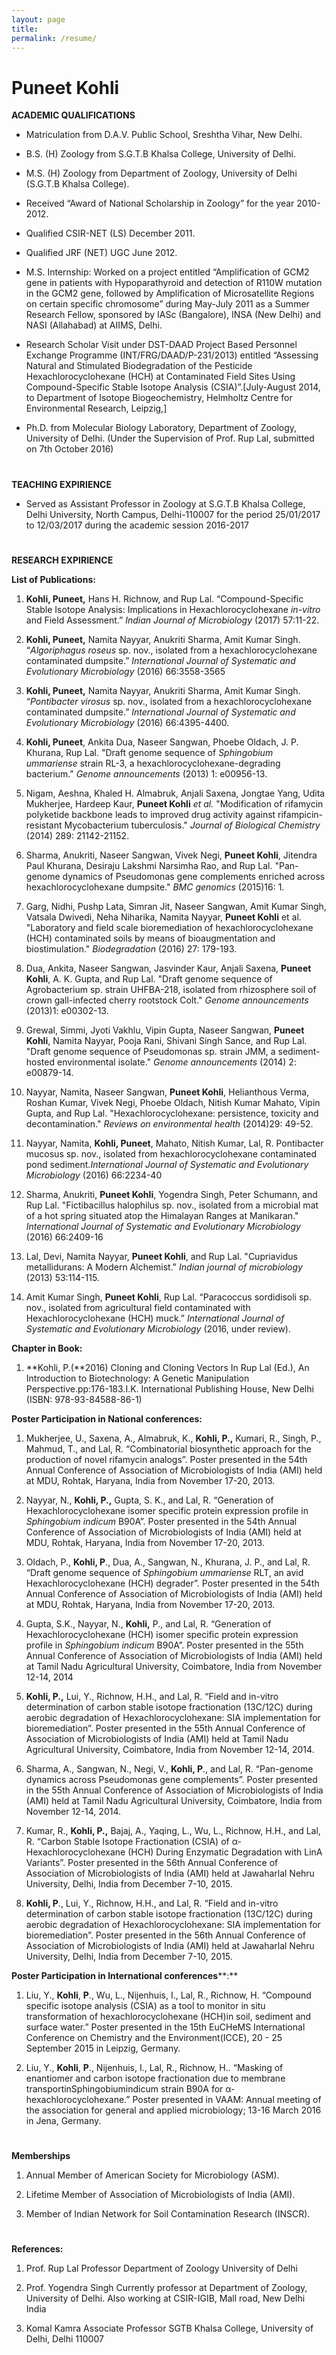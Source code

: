 ```yaml
---
layout: page
title: 
permalink: /resume/
---
```


# Puneet Kohli 

**ACADEMIC QUALIFICATIONS**
-   Matriculation from D.A.V. Public School, Sreshtha Vihar, New Delhi.
    
-   B.S. (H) Zoology from S.G.T.B Khalsa College, University of Delhi.
    
-   M.S. (H) Zoology from Department of Zoology, University of Delhi (S.G.T.B Khalsa College).
    
-   Received “Award of National Scholarship in Zoology” for the year 2010-2012.
    
-   Qualified CSIR-NET (LS) December 2011.
    
-   Qualified JRF (NET) UGC June 2012.
    
-   M.S. Internship: Worked on a project entitled “Amplification of GCM2 gene in patients with Hypoparathyroid and detection of R110W mutation in the GCM2 gene, followed by Amplification of Microsatellite Regions on certain specific chromosome” during May-July 2011 as a Summer Research Fellow, sponsored by IASc (Bangalore), INSA (New Delhi) and NASI (Allahabad) at AIIMS, Delhi.
    
-   Research Scholar Visit under DST-DAAD Project Based Personnel Exchange Programme (INT/FRG/DAAD/P-231/2013) entitled “Assessing Natural and Stimulated Biodegradation of the Pesticide Hexachlorocyclohexane (HCH) at Contaminated Field Sites Using Compound-Specific Stable Isotope Analysis (CSIA)”.[July-August 2014, to Department of Isotope Biogeochemistry, Helmholtz Centre for Environmental Research, Leipzig,]
    
-   Ph.D. from Molecular Biology Laboratory, Department of Zoology, University of Delhi. (Under the Supervision of Prof. Rup Lal, submitted on 7th October 2016)
#
**TEACHING EXPIRIENCE**
-   Served as Assistant Professor in Zoology at S.G.T.B Khalsa College, Delhi University, North Campus, Delhi-110007 for the period 25/01/2017 to 12/03/2017 during the academic session 2016-2017
#
**RESEARCH EXPIRIENCE**

**List of Publications:**

1. **Kohli, Puneet,** Hans H. Richnow, and Rup Lal. “Compound-Specific Stable Isotope Analysis: Implications in Hexachlorocyclohexane _in-vitro_ and Field Assessment.” _Indian Journal of Microbiology_ (2017) 57:11-22.

2. **Kohli, Puneet,** Namita Nayyar, Anukriti Sharma, Amit Kumar Singh. “_Algoriphagus roseus_ sp. nov., isolated from a hexachlorocyclohexane contaminated dumpsite.” _International Journal of Systematic and Evolutionary Microbiology_ (2016) 66:3558-3565

3. **Kohli, Puneet,** Namita Nayyar, Anukriti Sharma, Amit Kumar Singh. “_Pontibacter virosus_ sp. nov., isolated from a hexachlorocyclohexane contaminated dumpsite.” _International Journal of Systematic and Evolutionary Microbiology_ (2016) 66:4395-4400.

4. **Kohli, Puneet**, Ankita Dua, Naseer Sangwan, Phoebe Oldach, J. P. Khurana, Rup Lal. "Draft genome sequence of _Sphingobium ummariense_ strain RL-3, a hexachlorocyclohexane-degrading bacterium." _Genome announcements_ (2013) 1: e00956-13.

5. Nigam, Aeshna, Khaled H. Almabruk, Anjali Saxena, Jongtae Yang, Udita Mukherjee, Hardeep Kaur, **Puneet Kohli**  _et al._ "Modification of rifamycin polyketide backbone leads to improved drug activity against rifampicin-resistant Mycobacterium tuberculosis." _Journal of Biological Chemistry_ (2014) 289: 21142-21152.

6. Sharma, Anukriti, Naseer Sangwan, Vivek Negi, **Puneet Kohli**, Jitendra Paul Khurana, Desiraju Lakshmi Narsimha Rao, and Rup Lal. "Pan-genome dynamics of Pseudomonas gene complements enriched across hexachlorocyclohexane dumpsite." _BMC genomics_ (2015)16: 1.

7. Garg, Nidhi, Pushp Lata, Simran Jit, Naseer Sangwan, Amit Kumar Singh, Vatsala Dwivedi, Neha Niharika, Namita Nayyar, **Puneet Kohli** et al. "Laboratory and field scale bioremediation of hexachlorocyclohexane (HCH) contaminated soils by means of bioaugmentation and biostimulation." _Biodegradation_ (2016) 27: 179-193.

8. Dua, Ankita, Naseer Sangwan, Jasvinder Kaur, Anjali Saxena, **Puneet Kohli**, A. K. Gupta, and Rup Lal. "Draft genome sequence of Agrobacterium sp. strain UHFBA-218, isolated from rhizosphere soil of crown gall-infected cherry rootstock Colt." _Genome announcements_ (2013)1: e00302-13.

9. Grewal, Simmi, Jyoti Vakhlu, Vipin Gupta, Naseer Sangwan, **Puneet Kohli**, Namita Nayyar, Pooja Rani, Shivani Singh Sance, and Rup Lal. "Draft genome sequence of Pseudomonas sp. strain JMM, a sediment-hosted environmental isolate." _Genome announcements_ (2014) 2: e00879-14.

10. Nayyar, Namita, Naseer Sangwan, **Puneet Kohli**, Helianthous Verma, Roshan Kumar, Vivek Negi, Phoebe Oldach, Nitish Kumar Mahato, Vipin Gupta, and Rup Lal. "Hexachlorocyclohexane: persistence, toxicity and decontamination." _Reviews on environmental health_ (2014)29: 49-52.

11. Nayyar, Namita, **Kohli, Puneet**, Mahato, Nitish Kumar, Lal, R. Pontibacter mucosus sp. nov., isolated from hexachlorocyclohexane contaminated pond sediment._International Journal of Systematic and Evolutionary Microbiology_ (2016) 66:2234-40

12. Sharma, Anukriti, **Puneet Kohli**, Yogendra Singh, Peter Schumann, and Rup Lal. "Fictibacillus halophilus sp. nov., isolated from a microbial mat of a hot spring situated atop the Himalayan Ranges at Manikaran." _International Journal of Systematic and Evolutionary Microbiology_ (2016) 66:2409-16

13. Lal, Devi, Namita Nayyar, **Puneet Kohli**, and Rup Lal. "Cupriavidus metallidurans: A Modern Alchemist." _Indian journal of microbiology_ (2013) 53:114-115.

14. Amit Kumar Singh, **Puneet Kohli**, Rup Lal. “Paracoccus sordidisoli sp. nov., isolated from agricultural field contaminated with Hexachlorocyclohexane (HCH) muck.” _International Journal of Systematic and Evolutionary Microbiology_ (2016, under review).

**Chapter in Book:**

1. **Kohli, P.(**2016) Cloning and Cloning Vectors In Rup Lal (Ed.), An Introduction to Biotechnology: A Genetic Manipulation Perspective.pp:176-183.I.K. International Publishing House, New Delhi (ISBN: 978-93-84588-86-1)

**Poster Participation in National conferences:**

1.  Mukherjee, U., Saxena, A., Almabruk, K., **Kohli, P.,** Kumari, R., Singh, P., Mahmud, T., and Lal, R. “Combinatorial biosynthetic approach for the production of novel rifamycin analogs”. Poster presented in the 54th Annual Conference of Association of Microbiologists of India (AMI) held at MDU, Rohtak, Haryana, India from November 17-20, 2013.
    
2.  Nayyar, N., **Kohli, P.,** Gupta, S. K., and Lal, R. “Generation of Hexachlorocyclohexane isomer specific protein expression profile in _Sphingobium indicum_ B90A”. Poster presented in the 54th Annual Conference of Association of Microbiologists of India (AMI) held at MDU, Rohtak, Haryana, India from November 17-20, 2013.
    
3.  Oldach, P., **Kohli, P**., Dua, A., Sangwan, N., Khurana, J. P., and Lal, R. “Draft genome sequence of _Sphingobium ummariense_ RLT, an avid Hexachlorocyclohexane (HCH) degrader”. Poster presented in the 54th Annual Conference of Association of Microbiologists of India (AMI) held at MDU, Rohtak, Haryana, India from November 17-20, 2013.
    
4.  Gupta, S.K., Nayyar, N., **Kohli,** P., and Lal, R. “Generation of Hexachlorocyclohexane (HCH) isomer specific protein expression profile in _Sphingobium indicum_ B90A”. Poster presented in the 55th Annual Conference of Association of Microbiologists of India (AMI) held at Tamil Nadu Agricultural University, Coimbatore, India from November 12-14, 2014
    
5.  **Kohli, P.,** Lui, Y., Richnow, H.H., and Lal, R. “Field and in-vitro determination of carbon stable isotope fractionation (13C/12C) during aerobic degradation of Hexachlorocyclohexane: SIA implementation for bioremediation”. Poster presented in the 55th Annual Conference of Association of Microbiologists of India (AMI) held at Tamil Nadu Agricultural University, Coimbatore, India from November 12-14, 2014.
    
6.  Sharma, A., Sangwan, N., Negi, V., **Kohli, P**., and Lal, R. “Pan-genome dynamics across Pseudomonas gene complements”. Poster presented in the 55th Annual Conference of Association of Microbiologists of India (AMI) held at Tamil Nadu Agricultural University, Coimbatore, India from November 12-14, 2014.
    
7.  Kumar, R., **Kohli, P.,** Bajaj, A., Yaqing, L., Wu, L., Richnow, H.H., and Lal, R. “Carbon Stable Isotope Fractionation (CSIA) of α- Hexachlorocyclohexane (HCH) During Enzymatic Degradation with LinA Variants”. Poster presented in the 56th Annual Conference of Association of Microbiologists of India (AMI) held at Jawaharlal Nehru University, Delhi, India from December 7-10, 2015.
    
8.  **Kohli, P**., Lui, Y., Richnow, H.H., and Lal, R. “Field and in-vitro determination of carbon stable isotope fractionation (13C/12C) during aerobic degradation of Hexachlorocyclohexane: SIA implementation for bioremediation”. Poster presented in the 56th Annual Conference of Association of Microbiologists of India (AMI) held at Jawaharlal Nehru University, Delhi, India from December 7-10, 2015.
    

  
  

**Poster Participation in International conferences****:**

1. Liu, Y., **Kohli**, **P**., Wu, L., Nijenhuis, I., Lal, R., Richnow, H. “Compound specific isotope analysis (CSIA) as a tool to monitor in situ transformation of hexachlorocyclohexane (HCH)in soil, sediment and surface water.” Poster presented in the 15th EuCHeMS International Conference on Chemistry and the Environment(ICCE), 20 - 25 September 2015 in Leipzig, Germany.

2. Liu, Y., **Kohli**, **P**., Nijenhuis, I., Lal, R., Richnow, H.. “Masking of enantiomer and carbon isotope fractionation due to membrane transportinSphingobiumindicum strain B90A for α-hexachlorocyclohexane.” Poster presented in VAAM: Annual meeting of the association for general and applied microbiology; 13-16 March 2016 in Jena, Germany.
#
**Memberships**

1. Annual Member of American Society for Microbiology (ASM).

2. Lifetime Member of Association of Microbiologists of India (AMI).

3. Member of Indian Network for Soil Contamination Research (INSCR).
#

**References:**

1. Prof. Rup Lal
	Professor
	Department of Zoology
	University of Delhi
	
3. Prof. Yogendra Singh
	Currently professor at Department of Zoology, University of Delhi. 
	Also working at CSIR-IGIB,
	Mall road, New Delhi India

	

4. Komal Kamra 
	Associate Professor
	SGTB Khalsa College, University of Delhi, Delhi 110007

